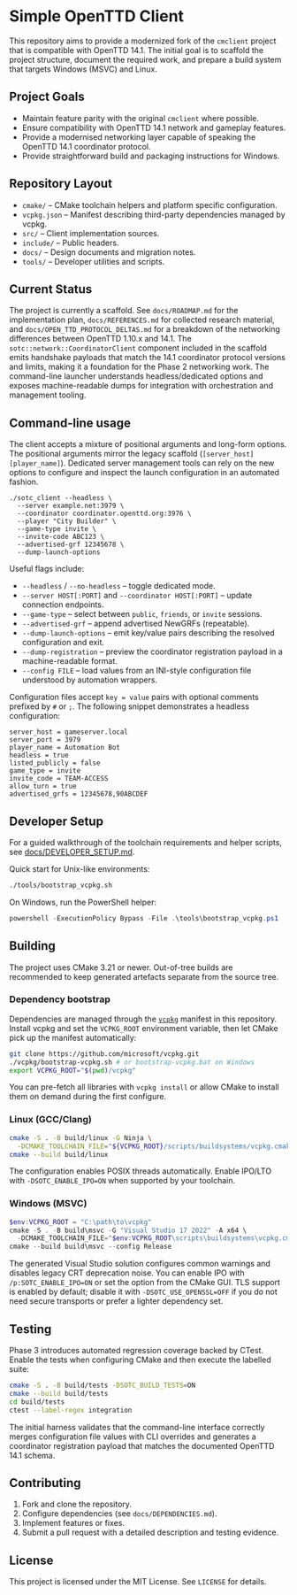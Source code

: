 # Simple OpenTTD Client

This repository aims to provide a modernized fork of the `cmclient` project that is compatible with OpenTTD 14.1. The initial goal is to scaffold the project structure, document the required work, and prepare a build system that targets Windows (MSVC) and Linux.

## Project Goals
- Maintain feature parity with the original `cmclient` where possible.
- Ensure compatibility with OpenTTD 14.1 network and gameplay features.
- Provide a modernised networking layer capable of speaking the OpenTTD 14.1
  coordinator protocol.
- Provide straightforward build and packaging instructions for Windows.

## Repository Layout
- `cmake/` – CMake toolchain helpers and platform specific configuration.
- `vcpkg.json` – Manifest describing third-party dependencies managed by vcpkg.
- `src/` – Client implementation sources.
- `include/` – Public headers.
- `docs/` – Design documents and migration notes.
- `tools/` – Developer utilities and scripts.

## Current Status
The project is currently a scaffold. See `docs/ROADMAP.md` for the implementation
plan, `docs/REFERENCES.md` for collected research material, and
`docs/OPEN_TTD_PROTOCOL_DELTAS.md` for a breakdown of the networking differences
between OpenTTD 1.10.x and 14.1. The `sotc::network::CoordinatorClient`
component included in the scaffold emits handshake payloads that match the 14.1
coordinator protocol versions and limits, making it a foundation for the Phase 2
networking work. The command-line launcher understands headless/dedicated
options and exposes machine-readable dumps for integration with orchestration
and management tooling.

## Command-line usage

The client accepts a mixture of positional arguments and long-form options. The
positional arguments mirror the legacy scaffold (`[server_host] [player_name]`).
Dedicated server management tools can rely on the new options to configure and
inspect the launch configuration in an automated fashion.

```
./sotc_client --headless \
  --server example.net:3979 \
  --coordinator coordinator.openttd.org:3976 \
  --player "City Builder" \
  --game-type invite \
  --invite-code ABC123 \
  --advertised-grf 12345678 \
  --dump-launch-options
```

Useful flags include:

- `--headless` / `--no-headless` – toggle dedicated mode.
- `--server HOST[:PORT]` and `--coordinator HOST[:PORT]` – update connection
  endpoints.
- `--game-type` – select between `public`, `friends`, or `invite` sessions.
- `--advertised-grf` – append advertised NewGRFs (repeatable).
- `--dump-launch-options` – emit key/value pairs describing the resolved
  configuration and exit.
- `--dump-registration` – preview the coordinator registration payload in a
  machine-readable format.
- `--config FILE` – load values from an INI-style configuration file understood
  by automation wrappers.

Configuration files accept `key = value` pairs with optional comments prefixed
by `#` or `;`. The following snippet demonstrates a headless configuration:

```
server_host = gameserver.local
server_port = 3979
player_name = Automation Bot
headless = true
listed_publicly = false
game_type = invite
invite_code = TEAM-ACCESS
allow_turn = true
advertised_grfs = 12345678,90ABCDEF
```

## Developer Setup
For a guided walkthrough of the toolchain requirements and helper scripts, see [docs/DEVELOPER_SETUP.md](docs/DEVELOPER_SETUP.md).

Quick start for Unix-like environments:

```bash
./tools/bootstrap_vcpkg.sh
```

On Windows, run the PowerShell helper:

```powershell
powershell -ExecutionPolicy Bypass -File .\tools\bootstrap_vcpkg.ps1
```

## Building
The project uses CMake 3.21 or newer. Out-of-tree builds are recommended to keep generated artefacts separate from the source tree.

### Dependency bootstrap
Dependencies are managed through the [`vcpkg`](https://github.com/microsoft/vcpkg) manifest in this repository. Install vcpkg and
set the `VCPKG_ROOT` environment variable, then let CMake pick up the manifest automatically:

```bash
git clone https://github.com/microsoft/vcpkg.git
./vcpkg/bootstrap-vcpkg.sh # or bootstrap-vcpkg.bat on Windows
export VCPKG_ROOT="$(pwd)/vcpkg"
```

You can pre-fetch all libraries with `vcpkg install` or allow CMake to install them on demand during the first configure.

### Linux (GCC/Clang)
```bash
cmake -S . -B build/linux -G Ninja \
  -DCMAKE_TOOLCHAIN_FILE="${VCPKG_ROOT}/scripts/buildsystems/vcpkg.cmake"
cmake --build build/linux
```

The configuration enables POSIX threads automatically. Enable IPO/LTO with `-DSOTC_ENABLE_IPO=ON` when supported by your toolchain.

### Windows (MSVC)
```powershell
$env:VCPKG_ROOT = "C:\path\to\vcpkg"
cmake -S . -B build\msvc -G "Visual Studio 17 2022" -A x64 \
  -DCMAKE_TOOLCHAIN_FILE="$env:VCPKG_ROOT\scripts\buildsystems\vcpkg.cmake"
cmake --build build\msvc --config Release
```

The generated Visual Studio solution configures common warnings and disables legacy CRT deprecation noise. You can enable IPO with `/p:SOTC_ENABLE_IPO=ON` or set the option from the CMake GUI. TLS
support is enabled by default; disable it with `-DSOTC_USE_OPENSSL=OFF` if you do not need secure transports or prefer a lighter
dependency set.

## Testing

Phase 3 introduces automated regression coverage backed by CTest. Enable the
tests when configuring CMake and then execute the labelled suite:

```bash
cmake -S . -B build/tests -DSOTC_BUILD_TESTS=ON
cmake --build build/tests
cd build/tests
ctest --label-regex integration
```

The initial harness validates that the command-line interface correctly merges
configuration file values with CLI overrides and generates a coordinator
registration payload that matches the documented OpenTTD 14.1 schema.

## Contributing
1. Fork and clone the repository.
2. Configure dependencies (see `docs/DEPENDENCIES.md`).
3. Implement features or fixes.
4. Submit a pull request with a detailed description and testing evidence.

## License
This project is licensed under the MIT License. See `LICENSE` for details.

